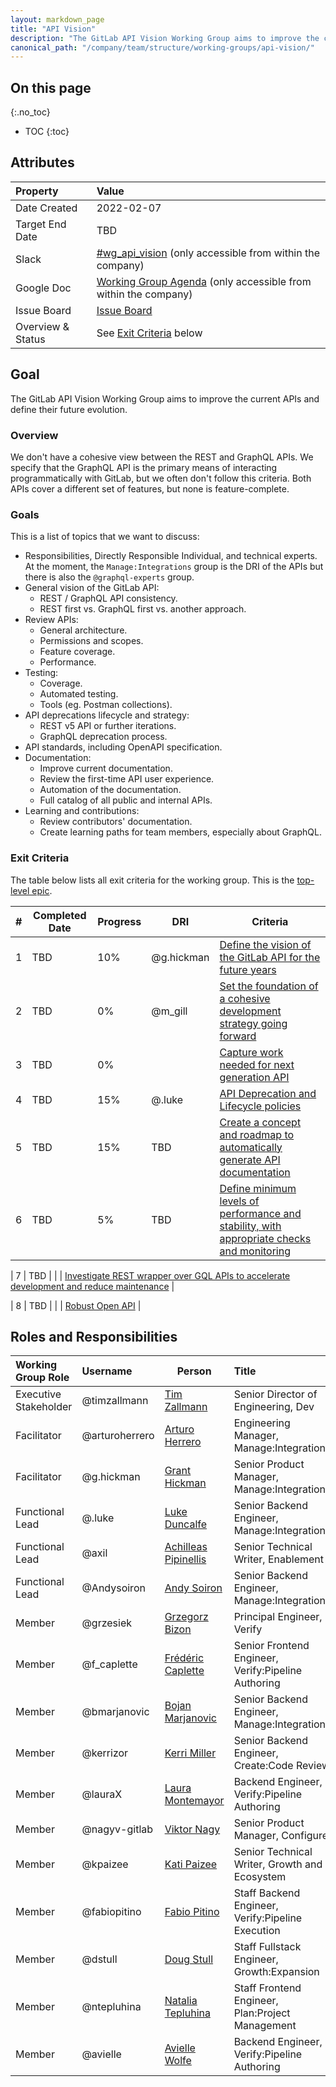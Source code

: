 ```yaml
---
layout: markdown_page
title: "API Vision"
description: "The GitLab API Vision Working Group aims to improve the current APIs and define their future evolution."
canonical_path: "/company/team/structure/working-groups/api-vision/"
---
```


## On this page
{:.no_toc}

- TOC
{:toc}

## Attributes

| Property        | Value                                                                                                                                             |
|:----------------|:--------------------------------------------------------------------------------------------------------------------------------------------------|
| Date Created    | 2022-02-07                                                                                                                                        |
| Target End Date | TBD                                                                                                                                               |
| Slack           | [#wg_api_vision](https://gitlab.slack.com/archives/C030DMJE0SZ) (only accessible from within the company)                                         |
| Google Doc      | [Working Group Agenda](https://docs.google.com/document/d/1o4Tq84Lt5VnxrVZmhlP0u4qiErzC1MtVfivnIc6_29E) (only accessible from within the company) |
| Issue Board     | [Issue Board](https://gitlab.com/groups/gitlab-org/-/boards/3929903)                                                |
| Overview & Status | See [Exit Criteria](#exit-criteria) below |

## Goal

The GitLab API Vision Working Group aims to improve the current APIs and define their future evolution.

### Overview

We don't have a cohesive view between the REST and GraphQL APIs. We specify that the GraphQL API is the primary means of interacting programmatically with GitLab, but we often don't follow this criteria. Both APIs cover a different set of features, but none is feature-complete.

### Goals

This is a list of topics that we want to discuss:

- Responsibilities, Directly Responsible Individual, and technical experts. At the moment, the `Manage:Integrations` group is the DRI of the APIs but there is also the `@graphql-experts` group.
- General vision of the GitLab API:
  - REST / GraphQL API consistency.
  - REST first vs. GraphQL first vs. another approach.
- Review APIs:
  - General architecture.
  - Permissions and scopes.
  - Feature coverage.
  - Performance.
- Testing:
  - Coverage.
  - Automated testing.
  - Tools (eg. Postman collections).
- API deprecations lifecycle and strategy:
  - REST v5 API or further iterations.
  - GraphQL deprecation process.
- API standards, including OpenAPI specification.
- Documentation:
  - Improve current documentation.
  - Review the first-time API user experience.
  - Automation of the documentation.
  - Full catalog of all public and internal APIs.
- Learning and contributions:
  - Review contributors' documentation.
  - Create learning paths for team members, especially about GraphQL.

### Exit Criteria

The table below lists all exit criteria for the working group. This is the [top-level epic](https://gitlab.com/groups/gitlab-org/-/epics/8638).

| # | Completed Date | Progress | DRI             | Criteria                                                                                                                                        |
|---|----------------|----------|-----------------|-------------------------------------------------------------------------------------------------------------------------------------------------|
| 1 | TBD            | 10%       | @g.hickman      | [Define the vision of the GitLab API for the future years](https://gitlab.com/groups/gitlab-org/-/epics/8633) |
| 2 | TBD            | 0%       | @m_gill | [Set the foundation of a cohesive development strategy going forward](https://gitlab.com/groups/gitlab-org/-/epics/8634)                        |
| 3 | TBD            | 0%       |     | [Capture work needed for next generation API](https://gitlab.com/groups/gitlab-org/-/epics/8115)                       |
| 4 | TBD            | 15%       | @.luke          | [API Deprecation and Lifecycle policies](https://gitlab.com/groups/gitlab-org/-/epics/7667)                                                           |
| 5 | TBD            | 15%       | TBD      | [Create a concept and roadmap to automatically generate API documentation](https://gitlab.com/groups/gitlab-org/-/epics/8636)                                                    |
| 6 | TBD            | 5%       |   TBD              | [Define minimum levels of performance and stability, with appropriate checks and monitoring](https://gitlab.com/groups/gitlab-org/-/epics/7520) |

| 7 | TBD            |       | | [Investigate REST wrapper over GQL APIs to accelerate development and reduce maintenance](https://gitlab.com/groups/gitlab-org/-/epics/8634) |

| 8 | TBD            |       | | [Robust Open API](https://gitlab.com/groups/gitlab-org/-/epics/8926) |

## Roles and Responsibilities

| Working Group Role      | Username        | Person                                                                   | Title                                                           |
| :---------------------- | :-------------- | ------------------------------------------------------------------------ | :-------------------------------------------------------------- |
| Executive Stakeholder   | @timzallmann    | [Tim Zallmann](https://about.gitlab.com/company/team/#timzallmann)       | Senior Director of Engineering, Dev                             |
| Facilitator             | @arturoherrero  | [Arturo Herrero](https://about.gitlab.com/company/team/#arturoherrero)   | Engineering Manager, Manage:Integrations                     |
| Facilitator             | @g.hickman      | [Grant Hickman](https://about.gitlab.com/company/team/#g.hickman)        | Senior Product Manager, Manage:Integrations                  |
| Functional Lead         | @.luke          | [Luke Duncalfe](https://about.gitlab.com/company/team/#.luke)            | Senior Backend Engineer, Manage:Integrations                 |
| Functional Lead         | @axil           | [Achilleas Pipinellis](https://about.gitlab.com/company/team/#axil)      | Senior Technical Writer, Enablement                             |
| Functional Lead         | @Andysoiron     | [Andy Soiron](https://about.gitlab.com/company/team/#Andysoiron)         | Senior Backend Engineer, Manage:Integrations                 |
| Member                  | @grzesiek       | [Grzegorz Bizon](https://about.gitlab.com/company/team/#grzesiek)        | Principal Engineer, Verify                                      |
| Member                  | @f_caplette     | [Frédéric Caplette](https://about.gitlab.com/company/team/#f_caplette)   | Senior Frontend Engineer, Verify:Pipeline Authoring             |
| Member                  | @bmarjanovic    | [Bojan Marjanovic](https://about.gitlab.com/company/team/#bmarjanovic)   | Senior Backend Engineer, Manage:Integrations                 |
| Member                  | @kerrizor       | [Kerri Miller](https://about.gitlab.com/company/team/#kerrizor)          | Senior Backend Engineer, Create:Code Review                     |
| Member                  | @lauraX         | [Laura Montemayor](https://about.gitlab.com/company/team/#lauraX)        | Backend Engineer, Verify:Pipeline Authoring                     |
| Member                  | @nagyv-gitlab   | [Viktor Nagy](https://about.gitlab.com/company/team/#nagyv-gitlab)       | Senior Product Manager, Configure                               |
| Member                  | @kpaizee        | [Kati Paizee](https://about.gitlab.com/company/team/#kpaizee)            | Senior Technical Writer, Growth and Ecosystem                   |
| Member                  | @fabiopitino    | [Fabio Pitino](https://about.gitlab.com/company/team/#fabiopitino)       | Staff Backend Engineer, Verify:Pipeline Execution               |
| Member                  | @dstull         | [Doug Stull](https://about.gitlab.com/company/team/#dstull)              | Staff Fullstack Engineer, Growth:Expansion                      |
| Member                  | @ntepluhina     | [Natalia Tepluhina](https://about.gitlab.com/company/team/#ntepluhina)   | Staff Frontend Engineer, Plan:Project Management                |
| Member                  | @avielle        | [Avielle Wolfe](https://about.gitlab.com/company/team/#avielle)          | Backend Engineer, Verify:Pipeline Authoring                     |

